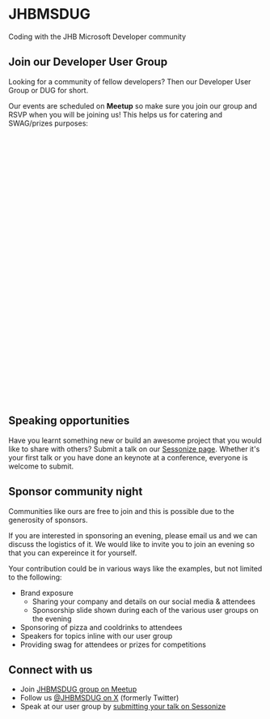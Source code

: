 # JHBMSDUG
Coding with the JHB Microsoft Developer community

## Join our Developer User Group

Looking for a community of fellow developers? Then our Developer User Group or DUG for short.

Our events are scheduled on __Meetup__ so make sure you join our group and RSVP when you will be joining us! This helps us for catering and SWAG/prizes purposes:

<div class="iframely-embed"><div class="iframely-responsive" style="padding-bottom: 80%; padding-top: 120px;"><a href="https://www.meetup.com/jhbmsdug/" data-iframely-url="//iframely.net/dIv78rC"></a></div></div><script async src="//iframely.net/embed.js"></script>

## Speaking opportunities

Have you learnt something new or build an awesome project that you would like to share with others? Submit a talk on our [Sessonize page](https://sessionize.com/jhbmsdug). Whether it's your first talk or you have done an keynote at a conference, everyone is welcome to  submit.

## Sponsor community night

Communities like ours are free to join and this is possible due to the generosity of sponsors.

If you are interested in sponsoring an evening, please email us and we can discuss the logistics of it. We would like to invite you to join an evening so that you can expereince it for yourself.

Your contribution could be in various ways like the examples, but not limited to the following:
* Brand exposure
  * Sharing your company and details on our social media & attendees
  * Sponsorship slide shown during each of the various user groups on the evening
* Sponsoring of pizza and cooldrinks to attendees
* Speakers for topics inline with our user group
* Providing swag for attendees or prizes for competitions

## Connect with us

* Join [JHBMSDUG group on Meetup](https://www.meetup.com/JHBMSDUG/)
* Follow us [@JHBMSDUG on X](https://x.com/jhbmsdug) (formerly Twitter)
* Speak at our user group by [submitting your talk on Sessonize](https://sessionize.com/jhbmsdug)
